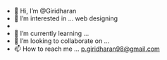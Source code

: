 - 👋 Hi, I’m @Giridharan
- 👀 I’m interested in ... web designing 
- 
- 🌱 I’m currently learning ...
- 💞️ I’m looking to collaborate on ...
- 📫 How to reach me ... p.giridharan98@gmail.com

<!---
Giridharan109/Giridharan109 is a ✨ special ✨ repository because its `README.md` (this file) appears on your GitHub profile.
You can click the Preview link to take a look at your changes.
--->

